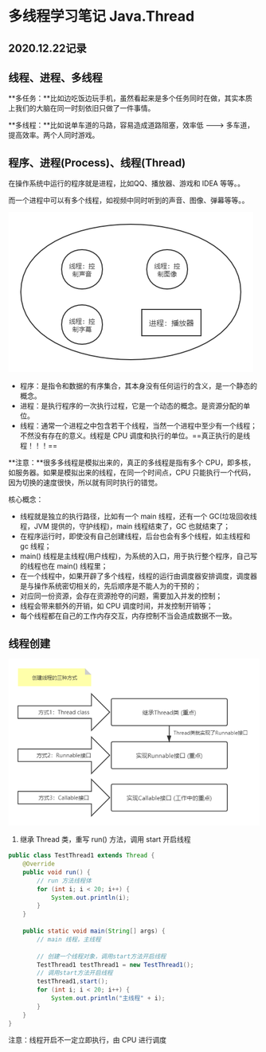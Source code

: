 # 多线程学习笔记 Java.Thread

## 2020.12.22记录

## 线程、进程、多线程

**多任务：**比如边吃饭边玩手机，虽然看起来是多个任务同时在做，其实本质上我们的大脑在同一时刻依旧只做了一件事情。

**多线程：**比如说单车道的马路，容易造成道路阻塞，效率低 ---> 多车道，提高效率。两个人同时游戏。

## 程序、进程(Process)、线程(Thread)

在操作系统中运行的程序就是进程，比如QQ、播放器、游戏和 IDEA 等等。。

而一个进程中可以有多个线程，如视频中同时听到的声音、图像、弹幕等等。。

![](多线程学习笔记.assets/进程和线程的关系.png)

+ 程序：是指令和数据的有序集合，其本身没有任何运行的含义，是一个静态的概念。
+ 进程：是执行程序的一次执行过程，它是一个动态的概念。是资源分配的单位。
+ 线程：通常一个进程之中包含若干个线程，当然一个进程中至少有一个线程；不然没有存在的意义。线程是 CPU 调度和执行的单位。==真正执行的是线程！！！==

**注意：**很多多线程是模拟出来的，真正的多线程是指有多个 CPU，即多核，如服务器。如果是模拟出来的线程，在同一个时间点，CPU 只能执行一个代码，因为切换的速度很快，所以就有同时执行的错觉。

核心概念：

+ 线程就是独立的执行路径，比如有一个 main 线程，还有一个 GC(垃圾回收线程，JVM 提供的，守护线程)，main 线程结束了，GC 也就结束了；
+ 在程序运行时，即使没有自己创建线程，后台也会有多个线程，如主线程和 gc 线程；
+ main() 线程是主线程(用户线程)，为系统的入口，用于执行整个程序，自己写的线程也在 main() 线程里；
+ 在一个线程中，如果开辟了多个线程，线程的运行由调度器安排调度，调度器是与操作系统密切相关的，先后顺序是不能人为的干预的；
+ 对应同一份资源，会存在资源抢夺的问题，需要加入并发的控制；
+ 线程会带来额外的开销，如 CPU 调度时间，并发控制开销等；
+ 每个线程都在自己的工作内存交互，内存控制不当会造成数据不一致。

## 线程创建

![](多线程学习笔记.assets/线程创建的三种方式.png)

1. 继承 Thread 类，重写 run() 方法，调用 start 开启线程

```java
public class TestThread1 extends Thread {
    @Override
    public void run() {
        // run 方法线程体
        for (int i; i < 20; i++) {
            System.out.println(i);
        }
    }
    
    public static void main(String[] args) {
        // main 线程，主线程
        
        // 创建一个线程对象，调用start方法开启线程
        TestThread1 testThread1 = new TestThread1();
        // 调用start方法开启线程
        testThread1,start();
        for (int i; i < 20; i++) {
            System.out.println("主线程" + i);
        }
    }
}
```

注意：线程开启不一定立即执行，由 CPU 进行调度